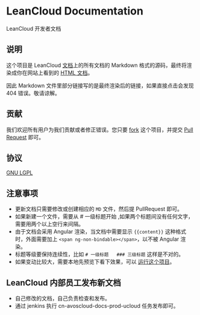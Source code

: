 # LeanCloud Documentation

LeanCloud 开发者文档

## 说明

这个项目是 LeanCloud [文档](http://leancloud.cn/docs/)上的所有文档的 Markdown 格式的源码，最终将渲染成你在网站上看到的 [HTML 文档](http://leancloud.cn/docs/)。

因此 Markdown 文件里部分链接写的是最终渲染后的链接，如果直接点击会发现 404 错误。敬请谅解。

## 贡献

我们欢迎所有用户为我们贡献或者修正错误。您只要 [fork](https://github.com/leancloud/docs/fork) 这个项目，并提交 [Pull Request](https://github.com/leancloud/docs/pulls) 即可。

## 协议

[GNU LGPL](https://www.gnu.org/licenses/lgpl.html)

## 注意事项
* 更新文档只需要修改或创建相应的 `MD` 文件，然后提 PullRequest 即可。
* 如果新建一个文件，需要从 # 一级标题开始 ,如果两个标题间没有任何文字，需要用两个以上空行来间隔。
* 由于文档会采用 Angular 渲染，当文档中需要显示 `{{content}}` 这种格式时，外面需要加上 `<span ng-non-bindable></span>`，以不被 Angular 渲染。
* 标题等级要保持连续性，比如 `# 一级标题   ### 三级标题` 这样是不对的。
* 如果变动比较大，需要本地先预览下看下效果，可以 [运行这个项目](https://github.com/leancloud/avoscloud-docs)。

## LeanCloud 内部员工发布新文档
* 自己修改的文档，自己负责检查和发布。
* 通过 jenkins 执行 cn-avoscloud-docs-prod-ucloud 任务发布即可。
